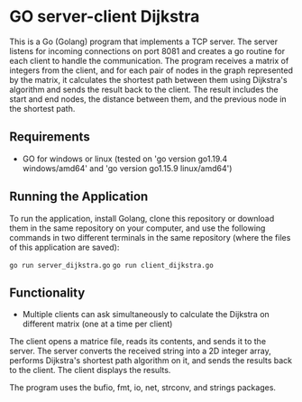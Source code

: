 # GO server-client Dijkstra

This is a Go (Golang) program that implements a TCP server. The server listens for incoming connections on port 8081 and creates a go routine for each client to handle the communication. The program receives a matrix of integers from the client, and for each pair of nodes in the graph represented by the matrix, it calculates the shortest path between them using Dijkstra's algorithm and sends the result back to the client. The result includes the start and end nodes, the distance between them, and the previous node in the shortest path.

## Requirements

* GO for windows or linux (tested on 'go version go1.19.4 windows/amd64' and 'go version go1.15.9 linux/amd64')

## Running the Application

To run the application, install Golang, clone this repository or download them in the same repository on your computer, and use the following commands in two different terminals in the same repository (where the files of this application are saved):

`go run server_dijkstra.go`
`go run client_dijkstra.go`

## Functionality

* Multiple clients can ask simultaneously to calculate the Dijkstra on different matrix (one at a time per client)

The client opens a matrice file, reads its contents, and sends it to the server. The server converts the received string into a 2D integer array, performs Dijkstra's shortest path algorithm on it, and sends the results back to the client. 
The client displays the results.

The program uses the bufio, fmt, io, net, strconv, and strings packages.

